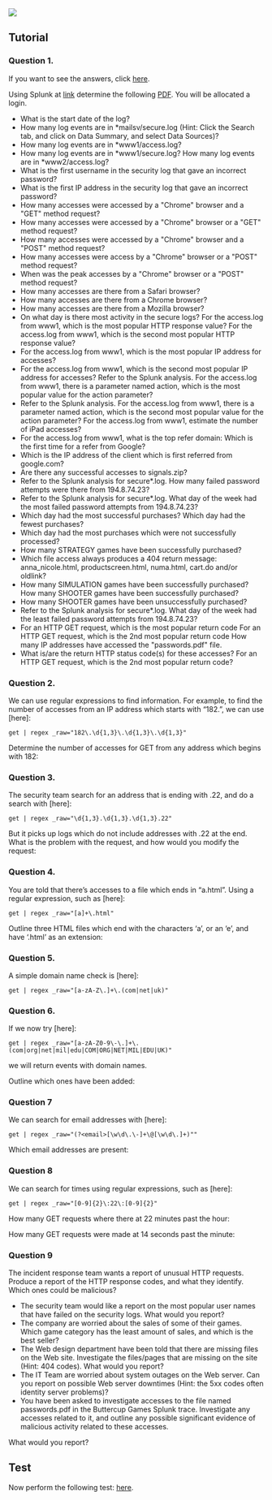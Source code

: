 <img src="https://github.com/billbuchanan/csn09112/blob/master/zadditional/top_csn09112.png"/>


##  Tutorial

### Question 1.

If you want to see the answers, click [here](https://asecuritysite.com/cyberdata/ch15_02).

Using Splunk at [link](https://asecuritysite.com:8443) determine the following [PDF](https://asecuritysite.com/public/splunk01.pdf). You will be allocated a login.

* What is the start date of the log? 
* How many log events are in *mailsv/secure.log  (Hint: Click the Search tab, and click on Data Summary, and select Data Sources)? 
* How many log events are in *www1/access.log? 
* How many log events are in *www1/secure.log? How many log events are in *www2/access.log? 
* What is the first username in the security log that gave an incorrect password? 
* What is the first IP address in the security log that gave an incorrect password? 
* How many accesses were accessed by a "Chrome" browser and a "GET" method request? 
* How many accesses were accessed by a "Chrome" browser or a "GET" method request? 
* How many accesses were accessed by a "Chrome" browser and a "POST" method request? 
* How many accesses were access by a "Chrome" browser or a "POST" method request? 
* When was the peak accesses by a "Chrome" browser or a "POST" method request?
* How many accesses are there from a Safari browser? 
* How many accesses are there from a Chrome browser? 
* How many accesses are there from a Mozilla browser? 
* On what day is there most activity in the secure logs? For the access.log from www1, which is the most popular HTTP response value? For the access.log from www1, which is the second most popular HTTP response value? 
* For the access.log from www1, which is the most popular IP address for accesses? 
* For the access.log from www1, which is the second most popular IP address for accesses? Refer to the Splunk analysis. For the access.log from www1, there is a parameter named action, which is the most popular value for the action parameter? 
* Refer to the Splunk analysis. For the access.log from www1, there is a parameter named action, which is the second most popular value for the action parameter? For the access.log from www1, estimate the number of iPad accesses? 
* For the access.log from www1, what is the top refer domain: Which is the first time for a refer from Google?
* Which is the IP address of the client which is first referred from google.com?
* Are there any successful accesses to signals.zip? 
* Refer to the Splunk analysis for secure*.log. How many failed password attempts were there from 194.8.74.23? 
* Refer to the Splunk analysis for secure*.log. What day of the week had the most failed password attempts from 194.8.74.23? 
* Which day had the most successful purchases? Which day had the fewest purchases? 
* Which day had the most purchases which were not successfully processed? 
* How many STRATEGY games have been successfully purchased? 
* Which file access always produces a 404 return message: anna_nicole.html, productscreen.html, numa.html, cart.do and/or oldlink? 
* How many SIMULATION games have been successfully purchased? How many SHOOTER games have been successfully purchased? 
* How many SHOOTER games have been unsuccessfully purchased? 
* Refer to the Splunk analysis for secure*.log. What day of the week had the least failed password attempts from 194.8.74.23? 
* For an HTTP GET request, which is the most popular return code For an HTTP GET request, which is the 2nd most popular return code How many IP addresses have accessed the "passwords.pdf" file. 
* What is/are the return HTTP status code(s) for these accesses? For an HTTP GET request, which is the 2nd most popular return code?

### Question 2. 
We can use regular expressions to find information. For example, to find the number of accesses from an IP address which starts with “182.”, we can use [here]:
```
get | regex _raw="182\.\d{1,3}\.\d{1,3}\.\d{1,3}"
```

Determine the number of accesses for GET from any address which begins with 182:

### Question 3. 
The security team search for an address that is ending with .22, and do a search with [here]:
```
get | regex _raw="\d{1,3}.\d{1,3}.\d{1,3}.22"
```

But it picks up logs which do not include addresses with .22 at the end. What is the problem with the request, and how would you modify the request:

### Question 4. 
You are told that there’s accesses to a file which ends in “a.html”. Using a regular expression, such as [here]:
```
get | regex _raw="[a]+\.html"
```
Outline three HTML files which end with the characters ‘a’, or an ‘e’, and have ‘.html’ as an extension:

### Question 5. 
A simple domain name check is [here]:
```
get | regex _raw="[a-zA-Z\.]+\.(com|net|uk)"
```

### Question 6.
If we now try [here]:
```
get | regex _raw="[a-zA-Z0-9\-\.]+\.(com|org|net|mil|edu|COM|ORG|NET|MIL|EDU|UK)"
```

we will return events with domain names.

Outline which ones have been added:

### Question 7
We can search for email addresses with [here]:

```
get | regex _raw="(?<email>[\w\d\.\-]+\@[\w\d\.]+)""
```
Which email addresses are present:

### Question 8
We can search for times using regular expressions, such as [here]:
```
get | regex _raw="[0-9]{2}\:22\:[0-9]{2}"
```
How many GET requests where there at 22 minutes past the hour:

How many GET requests were made at 14 seconds past the minute:

### Question 9
The incident response team wants a report of unusual HTTP requests. Produce a report of the HTTP response codes, and what they identify. Which ones could be malicious?

* The security team would like a report on the most popular user names that have failed on the security logs. What would you report?
* The company are worried about the sales of some of their games. Which game category has the least amount of sales, and which is the best seller?
* The Web design department have been told that there are missing files on the Web site. Investigate the files/pages that are missing on the site (Hint: 404 codes). What would you report?
* The IT Team are worried about system outages on the Web server. Can you report on possible Web server downtimes (Hint: the 5xx codes often identity server problems)?
* You have been asked to investigate accesses to the file named passwords.pdf in the Buttercup Games Splunk trace. Investigate any accesses related to it, and outline any possible significant evidence of malicious activity related to these accesses.

What would you report?

## Test

Now perform the following test: [here](https://asecuritysite.com/tests/tests?sortby=siem).
